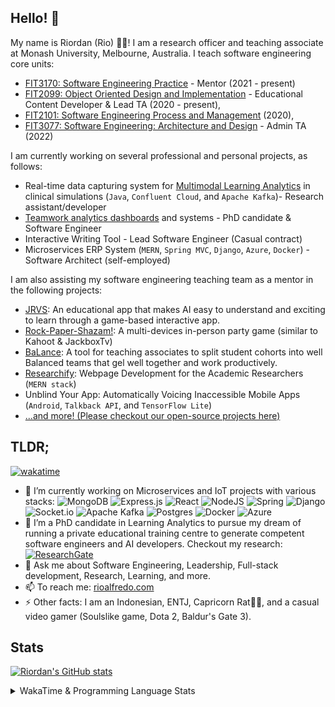 
<!--
**riordanalfredo/riordanalfredo** is a ✨ _special_ ✨ repository because its `README.md` (this file) appears on your GitHub profile.
Here are some ideas to get you started:
-->
## Hello! 👋

My name is Riordan (Rio) 👨‍🚀! I am a research officer and teaching associate at Monash University, Melbourne, Australia. I teach software engineering core units:
- [FIT3170: Software Engineering Practice](https://handbook.monash.edu/2024/units/FIT3170) - Mentor (2021 - present)
- [FIT2099: Object Oriented Design and Implementation](https://handbook.monash.edu/2024/units/FIT2099) - Educational Content Developer & Lead TA (2020 - present),
- [FIT2101: Software Engineering Process and Management](https://handbook.monash.edu/2024/units/FIT2101) (2020), 
- [FIT3077: Software Engineering: Architecture and Design](https://handbook.monash.edu/2024/units/FIT3077) - Admin TA (2022)

I am currently working on several professional and personal projects, as follows:
- Real-time data capturing system for [Multimodal Learning Analytics](https://github.com/Teamwork-Analytics) in clinical simulations (`Java`, `Confluent Cloud`, and `Apache Kafka`)- Research assistant/developer
- [Teamwork analytics dashboards](https://github.com/Teamwork-Analytics) and systems - PhD candidate & Software Engineer
- Interactive Writing Tool - Lead Software Engineer (Casual contract)
- Microservices ERP System (`MERN`, `Spring MVC`, `Django`, `Azure`, `Docker`) - Software Architect (self-employed)

I am also assisting my software engineering teaching team as a mentor in the following projects:
- [JRVS](https://github.com/Monash-FIT3170/JRVS): An educational app that makes AI easy to understand and exciting to learn through a game-based interactive app.
- [Rock-Paper-Shazam!](https://github.com/Monash-FIT3170/Shazam-3-Scrum-Unleashed): A multi-devices in-person party game (similar to Kahoot & JackboxTv) 
- [BaLance](https://github.com/Monash-FIT3170/BaLance-Team-Forming-Dashboard): A tool for teaching associates to split student cohorts into well Balanced teams that gel well together and work productively.
- [Researchify](https://github.com/Researchify): Webpage Development for the Academic Researchers (`MERN stack`) 
- Unblind Your App: Automatically Voicing Inaccessible Mobile Apps (`Android`, `Talkback API`, and `TensorFlow Lite`)
- [...and more! (Please checkout our open-source projects here)](https://github.com/Monash-FIT3170)

## TLDR;
[![wakatime](https://wakatime.com/badge/user/dae80e71-df95-4789-9fc7-635450f281fc.svg)](https://wakatime.com/@dae80e71-df95-4789-9fc7-635450f281fc)
- 🔭 I’m currently working on Microservices and IoT projects with various stacks:
![MongoDB](https://img.shields.io/badge/MongoDB-%234ea94b.svg?style=for-the-badge&logo=mongodb&logoColor=white)
![Express.js](https://img.shields.io/badge/express.js-%23404d59.svg?style=for-the-badge&logo=express&logoColor=%2361DAFB)
![React](https://img.shields.io/badge/react-%2320232a.svg?style=for-the-badge&logo=react&logoColor=%2361DAFB)
![NodeJS](https://img.shields.io/badge/node.js-6DA55F?style=for-the-badge&logo=node.js&logoColor=white)
![Spring](https://img.shields.io/badge/spring-%236DB33F.svg?style=for-the-badge&logo=spring&logoColor=white)
![Django](https://img.shields.io/badge/django-%23092E20.svg?style=for-the-badge&logo=django&logoColor=white)
![Socket.io](https://img.shields.io/badge/Socket.io-black?style=for-the-badge&logo=socket.io&badgeColor=010101)
![Apache Kafka](https://img.shields.io/badge/Apache%20Kafka-000?style=for-the-badge&logo=apachekafka)
![Postgres](https://img.shields.io/badge/postgres-%23316192.svg?style=for-the-badge&logo=postgresql&logoColor=white)
![Docker](https://img.shields.io/badge/docker-%230db7ed.svg?style=for-the-badge&logo=docker&logoColor=white)
![Azure](https://img.shields.io/badge/azure-%230072C6.svg?style=for-the-badge&logo=microsoftazure&logoColor=white)
- 🌱 I’m a PhD candidate in Learning Analytics to pursue my dream of running a private educational training centre to generate competent software engineers and AI developers. Checkout my research: [![ResearchGate](https://img.shields.io/badge/ResearchGate-00CCBB?style=for-the-badge&logo=ResearchGate&logoColor=white)](https://www.researchgate.net/profile/Riordan_Alfredo)
- 💬 Ask me about Software Engineering, Leadership, Full-stack development, Research, Learning, and more. 
- 📫 To reach me: [rioalfredo.com](https://rioalfredo.com/contact)
- ⚡ Other facts: I am an Indonesian, ENTJ, Capricorn Rat🐐🐀, and a casual video gamer (Soulslike game, Dota 2, Baldur's Gate 3).
  
## Stats
[![Riordan's GitHub stats](https://github-readme-stats-omega-nine-55.vercel.app/api?username=riordanalfredo&show_icons=true&theme=ayu-mirage&hide_rank=false&show=reviews,prs_merged,prs_merged_percentage)](https://github.com/anuraghazra/github-readme-stats)

<details>
  <summary>WakaTime & Programming Language Stats</summary>
  <picture>
    <source
      srcset="https://github-readme-stats-omega-nine-55.vercel.app/api/wakatime?username=riordanalfredo&theme=ayu-mirage&layout=compact"
      media="(prefers-color-scheme: dark)"
    />
    <img src="https://github-readme-stats-omega-nine-55.vercel.app/api/wakatime?username=riordanalfredo&theme=ayu-mirage&layout=compact" />
  </picture>  
</details>



